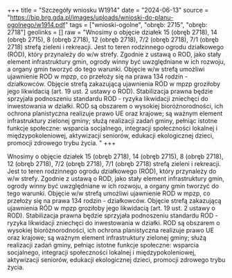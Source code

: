 +++
title = "Szczegóły wniosku W1914"
date = "2024-06-13"
source = "https://bip.brg.gda.pl/images/uploads/wnioski-do-planu-ogolnego/w1914.pdf"
tags = ["wnioski-ogolne", "obręb: 2715", "obręb: 2718"]
geolinks = []
raw = "Wnosimy o objęcie działek 15 (obręb 2718), 14 (obręb 2715), 8 (obręb 2718), 12 (obręb 2718), 7/2 (obręb 2718), 7/1 (obręb 2718) strefą zieleni i rekreacji. Jest to teren rodzinnego ogrodu działkowego (RÓD), który przynależy do w/w strefy. Zgodnie z ustawą o ROD, jako stały element infrastruktury gmin, ogrody winny być uwzględniane w ich rozwoju, a organy gmin tworzyć do tego warunki. Objęcie w/w strefą umożliwi ujawnienie ROD w mpzp, co przełoży się na prawa 134 rodzin - działkowców. Objęcie strefą zakazującą ujawnienia RÓD w mpzp groziłoby jego likwidacią (art. 19 ust. 2 ustawy o ROD). Stabilizacja prawna będzie sprzyjała podnoszeniu standardu ROD - ryzyka likwidacji zniechęci do inwestowania w działki. ROD są obszarem o wysokiej bioróżnorodności, ich ochrona planistyczna realizuje prawo UE oraz krajowe; są ważnym element infrastruktury zielonej gminy; służą realizacji zadań gminy, pełniąc istotne funkcje społeczne: wsparcia socjalnego, integracji społeczności lokalnej i międzypokoleniowej, aktywizacji seniorów, edukacji ekologicznej dzieci, promocji zdrowego trybu życia. "
+++

Wnosimy o objęcie działek 15 (obręb 2718), 14 (obręb 2715), 8 (obręb 2718), 12 (obręb 2718), 7/2
(obręb 2718), 7/1 (obręb 2718) strefą zieleni i rekreacji. Jest to teren rodzinnego ogrodu działkowego (RÓD), który
przynależy do w/w strefy. Zgodnie z ustawą o ROD, jako stały element infrastruktury gmin, ogrody winny być
uwzględniane w ich rozwoju, a organy gmin tworzyć do tego warunki. Objęcie w/w strefą umożliwi ujawnienie ROD
w mpzp, co przełoży się na prawa 134 rodzin - działkowców. Objęcie strefą zakazującą ujawnienia RÓD w mpzp
groziłoby jego likwidacią (art. 19 ust. 2 ustawy o ROD). Stabilizacja prawna będzie sprzyjała podnoszeniu
standardu ROD - ryzyka likwidacji zniechęci do inwestowania w działki. ROD są obszarem o wysokiej
bioróżnorodności, ich ochrona planistyczna realizuje prawo UE oraz krajowe; są ważnym element infrastruktury
zielonej gminy; służą realizacji zadań gminy, pełniąc istotne funkcje społeczne: wsparcia socjalnego, integracji
społeczności lokalnej i międzypokoleniowej, aktywizacji seniorów, edukacji ekologicznej dzieci, promocji zdrowego
trybu życia.



